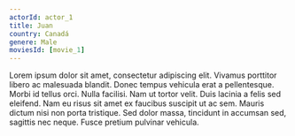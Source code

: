 ```yaml
---
actorId: actor_1
title: Juan
country: Canadá
genere: Male
moviesId: [movie_1]
---
```


Lorem ipsum dolor sit amet, consectetur adipiscing elit. Vivamus porttitor libero ac malesuada blandit. Donec tempus vehicula erat a pellentesque. Morbi id tellus orci. Nulla facilisi. Nam ut tortor velit. Duis lacinia a felis sed eleifend. Nam eu risus sit amet ex faucibus suscipit ut ac sem. Mauris dictum nisi non porta tristique. Sed dolor massa, tincidunt in accumsan sed, sagittis nec neque. Fusce pretium pulvinar vehicula.